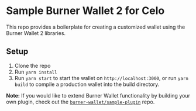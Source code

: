 # Sample Burner Wallet 2 for Celo

This repo provides a boilerplate for creating a customized wallet using the Burner Wallet 2 libraries.
## Setup

1. Clone the repo
2. Run `yarn install`
3. Run `yarn start` to start the wallet on `http://localhost:3000`, or run `yarn build` to compile a production wallet into the build directory.

**Note:** If you would like to extend Burner Wallet functionality by building your own plugin, check out the [`burner-wallet/sample-plugin`](https://github.com/burner-wallet/sample-plugin) repo.

